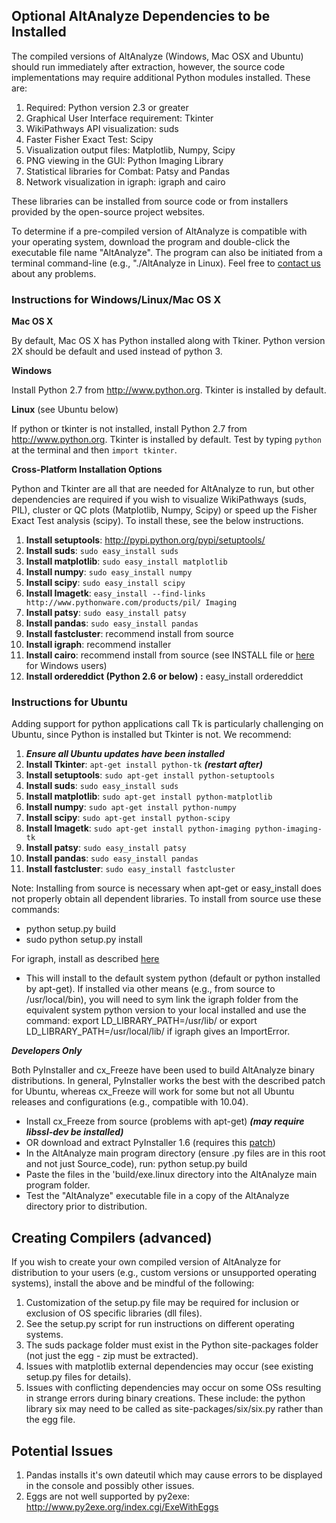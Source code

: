 ## Optional AltAnalyze Dependencies to be Installed ##

The compiled versions of AltAnalyze (Windows, Mac OSX and Ubuntu) should run immediately after extraction, however, the source code implementations may require additional Python modules installed. These are:

  1. Required: Python version 2.3 or greater
  1. Graphical User Interface requirement: Tkinter
  1. WikiPathways API visualization: suds
  1. Faster Fisher Exact Test: Scipy
  1. Visualization output files: Matplotlib, Numpy, Scipy
  1. PNG viewing in the GUI: Python Imaging Library
  1. Statistical libraries for Combat: Patsy and Pandas
  1. Network visualization in igraph: igraph and cairo

These libraries can be installed from source code or from installers provided by the open-source project websites.

To determine if a pre-compiled version of AltAnalyze is compatible with your operating system, download the program and double-click the executable file name "AltAnalyze". The program can also be initiated from a terminal command-line (e.g., "./AltAnalyze in Linux). Feel free to [contact us](ContactUs.md) about any problems.

### Instructions for Windows/Linux/Mac OS X ###

**Mac OS X**

By default, Mac OS X has Python installed along with Tkiner. Python version 2X should be default and used instead of python 3.

**Windows**

Install Python 2.7 from http://www.python.org. Tkinter is installed by default.

**Linux** (see Ubuntu below)

If python or tkinter is not installed, install Python 2.7 from http://www.python.org. Tkinter is installed by default. Test by typing `python` at the terminal and then `import tkinter`.

**Cross-Platform Installation Options**

Python and Tkinter are all that are needed for AltAnalyze to run, but other dependencies are required if you wish to visualize WikiPathways (suds, PIL), cluster or QC plots (Matplotlib, Numpy, Scipy) or speed up the Fisher Exact Test analysis (scipy). To install these, see the below instructions.

  1. **Install setuptools**: http://pypi.python.org/pypi/setuptools/
  1. **Install suds**: `sudo easy_install suds`
  1. **Install matplotlib**: `sudo easy_install matplotlib`
  1. **Install numpy**: `sudo easy_install numpy`
  1. **Install scipy**: `sudo easy_install scipy`
  1. **Install Imagetk**: `easy_install --find-links http://www.pythonware.com/products/pil/ Imaging`
  1. **Install patsy**: `sudo easy_install patsy`
  1. **Install pandas**: `sudo easy_install pandas`
  1. **Install fastcluster**: recommend install from source
  1. **Install igraph**: recommend installer
  1. **Install cairo**: recommend install from source (see INSTALL file or [here](http://code.google.com/p/altanalyze/wiki/PotentialIntegration#iGraph_(directed_networks_with_arrows)) for Windows users)
  1. **Install ordereddict (Python 2.6 or below) :** easy\_install ordereddict

### Instructions for Ubuntu ###

Adding support for python applications call Tk is particularly challenging on Ubuntu, since Python is installed but Tkinter is not. We recommend:

  1. _**Ensure all Ubuntu updates have been installed**_
  1. **Install Tkinter**: `apt-get install python-tk` _**(restart after)**_
  1. **Install setuptools**: `sudo apt-get install python-setuptools`
  1. **Install suds**: `sudo easy_install suds`
  1. **Install matplotlib**: `sudo apt-get install python-matplotlib`
  1. **Install numpy**: `sudo apt-get install python-numpy`
  1. **Install scipy**: `sudo apt-get install python-scipy`
  1. **Install Imagetk**: `sudo apt-get install python-imaging python-imaging-tk`
  1. **Install patsy**: `sudo easy_install patsy`
  1. **Install pandas**: `sudo easy_install pandas`
  1. **Install fastcluster**: `sudo easy_install fastcluster`

Note: Installing from source is necessary when apt-get or easy\_install does not properly obtain all dependent libraries. To install from source use these commands:
  * python setup.py build
  * sudo python setup.py install

For igraph, install as described [here](http://igraph.wikidot.com/installing-python-igraph-on-linux)
  * This will install to the default system python (default or python installed by apt-get). If installed via other means (e.g., from source to /usr/local/bin), you will need to sym link the igraph folder from the equivalent system python version to your local installed and use the command: export LD\_LIBRARY\_PATH=/usr/lib/ or export LD\_LIBRARY\_PATH=/usr/local/lib/ if igraph gives an ImportError.

_**Developers Only**_

Both PyInstaller and cx\_Freeze have been used to build AltAnalyze binary distributions. In general, PyInstaller works the best with the described patch for Ubuntu, whereas cx\_Freeze will work for some but not all Ubuntu releases and configurations (e.g., compatible with 10.04).

  * Install cx\_Freeze from source (problems with apt-get) _**(may require libssl-dev be installed)**_
  * OR download and extract PyInstaller 1.6 (requires this [patch](http://www.pyinstaller.org/ticket/339))
  * In the AltAnalyze main program directory (ensure .py files are in this root and not just Source\_code), run: python setup.py build
  * Paste the files in the 'build/exe.linux directory into the AltAnalyze main program folder.
  * Test the "AltAnalyze" executable file in a copy of the AltAnalyze directory prior to distribution.

## Creating Compilers (advanced) ##

If you wish to create your own compiled version of AltAnalyze for distribution to your users (e.g., custom versions or unsupported operating systems), install the above and be mindful of the following:

  1. Customization of the setup.py file may be required for inclusion or exclusion of OS specific libraries (dll files).
  1. See the setup.py script for run instructions on different operating systems.
  1. The suds package folder must exist in the Python site-packages folder (not just the egg - zip must be extracted).
  1. Issues with matplotlib external dependencies may occur (see existing setup.py files for details).
  1. Issues with conflicting dependencies may occur on some OSs resulting in strange errors during binary creations. These include: the python library six may need to be called as site-packages/six/six.py rather than the egg file.

## Potential Issues ##
  1. Pandas installs it's own dateutil which may cause errors to be displayed in the console and possibly other issues.
  1. Eggs are not well supported by py2exe: http://www.py2exe.org/index.cgi/ExeWithEggs